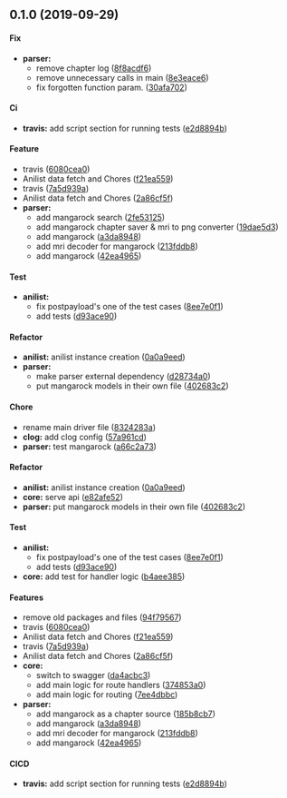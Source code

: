 <a name="0.1.0"></a>

## 0.1.0 (2019-09-29)

#### Fix

* **parser:**
  *  remove chapter log ([8f8acdf6](https://github.com/Egomination/mangapplizer-backend/commit/8f8acdf61c1d54ecb7968cb89b41742f5e19cb22))
  *  remove unnecessary calls in main ([8e3eace6](https://github.com/Egomination/mangapplizer-backend/commit/8e3eace6ee5ece437f3d73b6b1608b529d2f10c1))
  *  fix forgotten function param. ([30afa702](https://github.com/Egomination/mangapplizer-backend/commit/30afa702b5df9b13d69d10e22123e38423aac8e4))

#### Ci

* **travis:**  add script section for running tests ([e2d8894b](https://github.com/Egomination/mangapplizer-backend/commit/e2d8894b38c61582dbd949c19c8d6b84fcfc1e50))

#### Feature

*   travis ([6080cea0](https://github.com/Egomination/mangapplizer-backend/commit/6080cea078cc24522831be809f6306fc38e60bb3))
*   Anilist data fetch and Chores ([f21ea559](https://github.com/Egomination/mangapplizer-backend/commit/f21ea55958e4c5f3d63bca99352be52b6f56b6e8))
*   travis ([7a5d939a](https://github.com/Egomination/mangapplizer-backend/commit/7a5d939a8b33f2a047bb370ea7d9a3339fda97b0))
*   Anilist data fetch and Chores ([2a86cf5f](https://github.com/Egomination/mangapplizer-backend/commit/2a86cf5fd6fe59f6198a58055c380ee606506908))
* **parser:**
  *  add mangarock search ([2fe53125](https://github.com/Egomination/mangapplizer-backend/commit/2fe5312577d2328574a5732cfe92ff1e6b21ec26))
  *  add mangarock chapter saver & mri to png converter ([19dae5d3](https://github.com/Egomination/mangapplizer-backend/commit/19dae5d3683798f72a24008fbb7d823de054a8ec))
  *  add mangarock ([a3da8948](https://github.com/Egomination/mangapplizer-backend/commit/a3da8948fc1c95839f4be94c7d7f443322efec2c))
  *  add mri decoder for mangarock ([213fddb8](https://github.com/Egomination/mangapplizer-backend/commit/213fddb84eda127990cf6049eebbc207ab9a0e6f))
  *  add mangarock ([42ea4965](https://github.com/Egomination/mangapplizer-backend/commit/42ea496512706a2adc4c67f36f8b2fc27a8b5316))

#### Test

* **anilist:**
  *  fix postpayload's one of the test cases ([8ee7e0f1](https://github.com/Egomination/mangapplizer-backend/commit/8ee7e0f18f3e8cdfae4d5ff90f70a50306056305))
  *  add tests ([d93ace90](https://github.com/Egomination/mangapplizer-backend/commit/d93ace9015cf0f3dce328f4085fb4105f503b7f4))

#### Refactor

* **anilist:**  anilist instance creation ([0a0a9eed](https://github.com/Egomination/mangapplizer-backend/commit/0a0a9eed77a752a27c38277baea1a28b91ce2b3d))
* **parser:**
  *  make parser external dependency ([d28734a0](https://github.com/Egomination/mangapplizer-backend/commit/d28734a073a34d7a483b7488db8af8cbc1782fb3))
  *  put mangarock models in their own file ([402683c2](https://github.com/Egomination/mangapplizer-backend/commit/402683c2dca034f6842e784648659a75e0bc75bf))

#### Chore

*   rename main driver file ([8324283a](https://github.com/Egomination/mangapplizer-backend/commit/8324283a4825ce5862a672444a4f1ce26a0a7461))
* **clog:**  add clog config ([57a961cd](https://github.com/Egomination/mangapplizer-backend/commit/57a961cd71a112149f767c83c44cbbce4c42fe4c))
* **parser:**  test mangarock ([a66c2a73](https://github.com/Egomination/mangapplizer-backend/commit/a66c2a7363c9586e1fc295ded174c5325f10b135))

#### Refactor

* **anilist:**  anilist instance creation ([0a0a9eed](https://github.com/Egomination/mangapplizer-backend/commit/0a0a9eed77a752a27c38277baea1a28b91ce2b3d))
* **core:**  serve api ([e82afe52](https://github.com/Egomination/mangapplizer-backend/commit/e82afe52042b197cf8b38d9cc89abdbb81b2b453))
* **parser:**  put mangarock models in their own file ([402683c2](https://github.com/Egomination/mangapplizer-backend/commit/402683c2dca034f6842e784648659a75e0bc75bf))

#### Test

* **anilist:**
  *  fix postpayload's one of the test cases ([8ee7e0f1](https://github.com/Egomination/mangapplizer-backend/commit/8ee7e0f18f3e8cdfae4d5ff90f70a50306056305))
  *  add tests ([d93ace90](https://github.com/Egomination/mangapplizer-backend/commit/d93ace9015cf0f3dce328f4085fb4105f503b7f4))
* **core:**  add test for handler logic ([b4aee385](https://github.com/Egomination/mangapplizer-backend/commit/b4aee385de00e0e46d97748f0b958db151160492))

#### Features

*   remove old packages and files ([94f79567](https://github.com/Egomination/mangapplizer-backend/commit/94f79567cef5f4029126b581781b551565f852f3))
*   travis ([6080cea0](https://github.com/Egomination/mangapplizer-backend/commit/6080cea078cc24522831be809f6306fc38e60bb3))
*   Anilist data fetch and Chores ([f21ea559](https://github.com/Egomination/mangapplizer-backend/commit/f21ea55958e4c5f3d63bca99352be52b6f56b6e8))
*   travis ([7a5d939a](https://github.com/Egomination/mangapplizer-backend/commit/7a5d939a8b33f2a047bb370ea7d9a3339fda97b0))
*   Anilist data fetch and Chores ([2a86cf5f](https://github.com/Egomination/mangapplizer-backend/commit/2a86cf5fd6fe59f6198a58055c380ee606506908))
* **core:**
  *  switch to swagger ([da4acbc3](https://github.com/Egomination/mangapplizer-backend/commit/da4acbc3be24825f809861ec9b2ad0854c3f5c4c))
  *  add main logic for route handlers ([374853a0](https://github.com/Egomination/mangapplizer-backend/commit/374853a0be801302ffcd6933c8a783a77ec091ca))
  *  add main logic for routing ([7ee4dbbc](https://github.com/Egomination/mangapplizer-backend/commit/7ee4dbbc5ca5319aa3ca9cefd9e9060dc9efdeba))
* **parser:**
  *  add mangarock as a chapter source ([185b8cb7](https://github.com/Egomination/mangapplizer-backend/commit/185b8cb7675248d87f95ec35115187bce1f1ccd6))
  *  add mangarock ([a3da8948](https://github.com/Egomination/mangapplizer-backend/commit/a3da8948fc1c95839f4be94c7d7f443322efec2c))
  *  add mri decoder for mangarock ([213fddb8](https://github.com/Egomination/mangapplizer-backend/commit/213fddb84eda127990cf6049eebbc207ab9a0e6f))
  *  add mangarock ([42ea4965](https://github.com/Egomination/mangapplizer-backend/commit/42ea496512706a2adc4c67f36f8b2fc27a8b5316))

#### CICD

* **travis:**  add script section for running tests ([e2d8894b](https://github.com/Egomination/mangapplizer-backend/commit/e2d8894b38c61582dbd949c19c8d6b84fcfc1e50))

